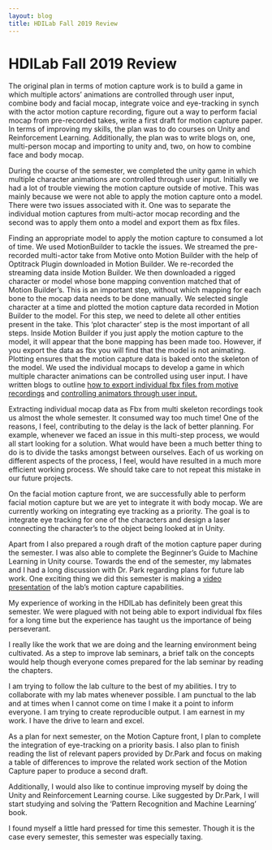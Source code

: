 ```yaml
---
layout: blog
title: HDILab Fall 2019 Review
---
```


# HDILab Fall 2019 Review

The original plan in terms of motion capture work is to build a game in which multiple actors’ animations are controlled through user input, combine body and facial mocap, integrate voice and eye-tracking in synch with the actor motion capture recording, figure out a way to perform facial mocap from pre-recorded takes, write a first draft for motion capture paper. In terms of improving my skills, the plan was to do courses on Unity and Reinforcement Learning. Additionally, the plan was to write blogs on, one, multi-person mocap and importing to unity and, two, on how to combine face and body mocap.

During the course of the semester, we completed the unity game in which multiple character animations are controlled through user input. Initially we had a lot of trouble viewing the motion capture outside of motive. This was mainly because we were not able to apply the motion capture onto a model. There were two issues associated with it. One was to separate the individual motion captures from multi-actor mocap recording and the second was to apply them onto a model and export them as fbx files.

Finding an appropriate model to apply the motion capture to consumed a lot of time. We used MotionBuilder to tackle the issues. We streamed the pre-recorded multi-actor take from Motive onto Motion Builder with the help of Optitrack Plugin downloaded in Motion Builder. We re-recorded the streaming data inside Motion Builder. We then downloaded a rigged character or model whose bone mapping convention matched that of Motion Builder’s. This is an important step, without which mapping for each bone to the mocap data needs to be done manually. We selected single character at a time and plotted the motion capture data recorded in Motion Builder to the model. For this step, we need to delete all other entities present in the take. This ‘plot character’ step is the most important of all steps. Inside Motion Builder if you just apply the motion capture to the model, it will appear that the bone mapping has been made too. However, if you export the data as fbx you will find that the model is not animating. Plotting ensures that the motion capture data is baked onto the skeleton of the model. We used the individual mocaps to develop a game in which multiple character animations can be controlled using user input. I have written blogs to outline [how to export individual fbx files from motive recordings](https://aishwarya.io/exporting-individual-fbx-files-from-motive-recordings) and [controlling animators through user input. ](https://aishwarya.io/unity-control-an-animator)

Extracting individual mocap data as Fbx from multi skeleton recordings took us almost the whole semester. It consumed way too much time! One of the reasons, I feel, contributing to the delay is the lack of better planning. For example, whenever we faced an issue in this multi-step process, we would all start looking for a solution. What would have been a much better thing to do is to divide the tasks amongst between ourselves. Each of us working on different aspects of the process, I feel, would have resulted in a much more efficient working process. We should take care to not repeat this mistake in our future projects.

On the facial motion capture front, we are successfully able to perform facial motion capture but we are yet to integrate it with body mocap. We are currently working on integrating eye tracking as a priority. The goal is to integrate eye tracking for one of the characters and design a laser connecting the character’s to the object being looked at in Unity.

Apart from I also prepared a rough draft of the motion capture paper during the semester. I was also able to complete the Beginner’s Guide to Machine Learning in Unity course. Towards the end of the semester, my labmates and I had a long discussion with Dr. Park regarding plans for future lab work. One exciting thing we did this semester is making a [video presentation](https://www.youtube.com/watch?v=Vlmr_rRW5bA) of the lab’s motion capture capabilities.

My experience of working in the HDILab has definitely been great this semester. We were plagued with not being able to export individual fbx files for a long time but the experience has taught us the importance of being perseverant.

I really like the work that we are doing and the learning environment being cultivated. As a step to improve lab seminars, a brief talk on the concepts would help though everyone comes prepared for the lab seminar by reading the chapters.

I am trying to follow the lab culture to the best of my abilities. I try to collaborate with my lab mates whenever possible. I am punctual to the lab and at times when I cannot come on time I make it a point to inform everyone. I am trying to create reproducible output. I am earnest in my work. I have the drive to learn and excel.

As a plan for next semester, on the Motion Capture front, I plan to complete the integration of eye-tracking on a priority basis. I also plan to finish reading the list of relevant papers provided by Dr.Park and focus on making a table of differences to improve the related work section of the Motion Capture paper to produce a second draft.

Additionally, I would also like to continue improving myself by doing the Unity and Reinforcement Learning course. Like suggested by Dr.Park, I will start studying and solving the ‘Pattern Recognition and Machine Learning’ book.

I found myself a little hard pressed for time this semester. Though it is the case every semester, this semester was especially taxing.
